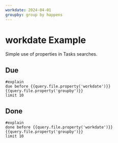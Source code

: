 ```yaml
---
workdate: 2024-04-01
groupby: group by happens
---
```


# workdate Example

Simple use of properties in Tasks searches.

## Due

```tasks
#explain
due before {{query.file.property('workdate')}}
{{query.file.property('groupby')}}
limit 10
```

## Done

```tasks
#explain
done before {{query.file.property('workdate')}}
{{query.file.property('groupby')}}
limit 10
```
